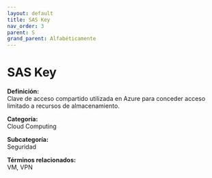 ```yaml
---
layout: default
title: SAS Key
nav_order: 3
parent: S
grand_parent: Alfabéticamente
---
```


# SAS Key

**Definición:**  
Clave de acceso compartido utilizada en Azure para conceder acceso limitado a recursos de almacenamiento.

**Categoría:**  
Cloud Computing  

**Subcategoría:**  
Seguridad

**Términos relacionados:**  
VM, VPN
